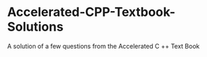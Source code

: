 # Accelerated-CPP-Textbook-Solutions
A solution of a few questions from the Accelerated C ++ Text Book

